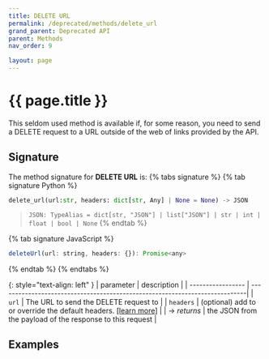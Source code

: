```yaml
---
title: DELETE URL
permalink: /deprecated/methods/delete_url
grand_parent: Deprecated API
parent: Methods
nav_order: 9

layout: page
---
```


# {{ page.title }}

This seldom used method is available if, for some reason, you need to send a DELETE request to a URL outside of the web of links provided by the API.


## Signature
The method signature for **DELETE URL** is:
{% tabs signature %}
{% tab signature Python %}
```python
delete_url(url:str, headers: dict[str, Any] | None = None) -> JSON
``` 
> `JSON: TypeAlias = dict[str, "JSON"] | list["JSON"] | str | int | float | bool | None`
{% endtab %}

{% tab signature JavaScript %}
```javascript
deleteUrl(url: string, headers: {}): Promise<any>
```
{% endtab %}
{% endtabs %}

{: style="text-align: left" } 
| parameter         | description                                                                 |
| ----------------- | ----------------------------------------------------------------------------|
| `url`             | The URL to send the DELETE request to                                       |
| `headers`         | (optional) add to or override the default headers. [[learn more]](/headers) |
| -> *returns*      | the JSON from the payload of the response to this request                   |


## Examples
